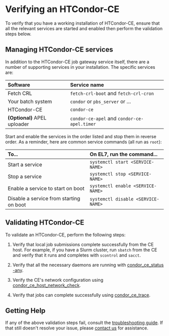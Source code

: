 Verifying an HTCondor-CE
========================

To verify that you have a working installation of HTCondor-CE, ensure that all the relevant services are started and
enabled then perform the validation steps below.

Managing HTCondor-CE services
-----------------------------

In addition to the HTCondor-CE job gateway service itself, there are a number of supporting services in your installation.
The specific services are:

| Software                     | Service name                                |
|:-----------------------------|:--------------------------------------------|
| Fetch CRL                    | `fetch-crl-boot` and `fetch-crl-cron`       |
| Your batch system            | `condor` or `pbs_server` or …               |
| HTCondor-CE                  | `condor-ce`                                 |
| **(Optional)** APEL uploader | `condor-ce-apel` and `condor-ce-apel.timer` |

Start and enable the services in the order listed and stop them in reverse order.
As a reminder, here are common service commands (all run as `root`):

| To...                                   | On EL7, run the command...                    |
| :-------------------------------------- | :-------------------------------------------- |
| Start a service                         | `systemctl start <SERVICE-NAME>`              |
| Stop a  service                         | `systemctl stop <SERVICE-NAME>`               |
| Enable a service to start on boot       | `systemctl enable <SERVICE-NAME>`             |
| Disable a service from starting on boot | `systemctl disable <SERVICE-NAME>`            |

Validating HTCondor-CE
----------------------

To validate an HTCondor-CE, perform the following steps:

1. Verify that local job submissions complete successfully from the CE host.
   For example, if you have a Slurm cluster, run `sbatch` from the CE and verify that it runs and completes with
   `scontrol` and `sacct`.

1. Verify that all the necessary daemons are running with
   [condor\_ce\_status -any](/troubleshooting/troubleshooting#condor_ce_status).

1. Verify the CE's network configuration using
   [condor\_ce\_host\_network\_check](/troubleshooting/troubleshooting#condor_ce_host_network_check).

1. Verify that jobs can complete successfully using
   [condor\_ce\_trace](/troubleshooting/troubleshooting#condor_ce_trace).

Getting Help
------------

If any of the above validation steps fail, consult the [troubleshooting guide](/troubleshooting/troubleshooting).
If that still doesn't resolve your issue, please [contact us](/#contact-us) for assistance.
